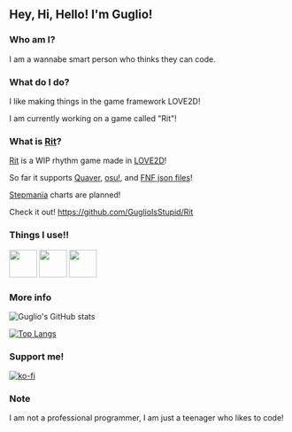 ## Hey, Hi, Hello! I'm Guglio!
### Who am I?

I am a wannabe smart person who thinks they can code.


### What do I do?

I like making things in the game framework LOVE2D!

I am currently working on a game called "Rit"!

### What is [Rit](https://github.com/GuglioIsStupid/Rit)?

[Rit](https://github.com/GuglioIsStupid/Rit) is a WIP rhythm game made in [LOVE2D](https://love2d.org)!

So far it supports [Quaver](https://quavergame.com), [osu!](https://osu.ppy.sh), and [FNF json files](https://github.com/ninjamuffin99/Funkin)!

[Stepmania](https://www.stepmania.com) charts are planned!


Check it out! https://github.com/GuglioIsStupid/Rit

### Things I use!!
<img src="https://cdn.jsdelivr.net/gh/devicons/devicon/icons/vscode/vscode-original.svg" height=50/> <img src="https://cdn.jsdelivr.net/gh/devicons/devicon/icons/lua/lua-original.svg" height=50/> <img src="https://cdn.jsdelivr.net/gh/devicons/devicon/icons/python/python-original.svg" height=50/>

### More info

![Guglio's GitHub stats](https://github-readme-stats.vercel.app/api?username=guglioisstupid&theme=dark&show_icons=true)

[![Top Langs](https://github-readme-stats.vercel.app/api/top-langs/?username=guglioisstupid)](https://github.com/anuraghazra/github-readme-stats)


### Support me!

[![ko-fi](https://ko-fi.com/img/githubbutton_sm.svg)](https://ko-fi.com/A0A8GRXMX)

### Note

I am not a professional programmer, I am just a teenager who likes to code!